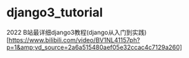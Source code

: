# django3_tutorial
2022 B站最详细django3教程(django从入门到实践)[https://www.bilibili.com/video/BV1NL41157ph?p=1&amp;vd_source=2a6a515480aef05e32ccac4c7129a260]
